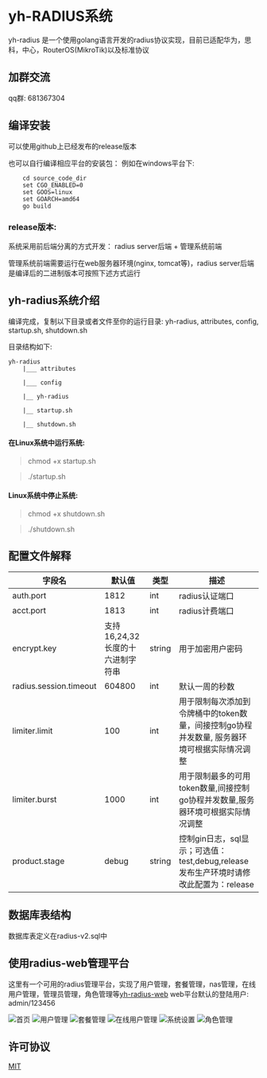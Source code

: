 # yh-RADIUS系统
yh-radius 是一个使用golang语言开发的radius协议实现，目前已适配华为，思科，中心，RouterOS(MikroTik)以及标准协议

## 加群交流
qq群: 681367304

## 编译安装

可以使用github上已经发布的release版本

也可以自行编译相应平台的安装包：
例如在windows平台下:
```  
    cd source_code_dir
    set CGO_ENABLED=0
    set GOOS=linux
    set GOARCH=amd64 
    go build
```

### release版本:

系统采用前后端分离的方式开发： radius server后端 + 管理系统前端

管理系统前端需要运行在web服务器环境(nginx, tomcat等)，radius server后端是编译后的二进制版本可按照下述方式运行

## yh-radius系统介绍

编译完成，复制以下目录或者文件至你的运行目录: yh-radius, attributes, config, startup.sh, shutdown.sh

目录结构如下:
 
    yh-radius
        |___ attributes
  
        |___ config
  
        |__ yh-radius
    
        |__ startup.sh
    
        |__ shutdown.sh

#### 在Linux系统中运行系统: 

> chmod +x startup.sh

> ./startup.sh

#### Linux系统中停止系统:

> chmod +x shutdown.sh

> ./shutdown.sh

## 配置文件解释

| 字段名 | 默认值 | 类型 | 描述 |
| ------| ------ | ------ | ----- |
| auth.port | 1812 | int |  radius认证端口  |
| acct.port | 1813 | int |  radius计费端口  |
| encrypt.key | 支持16,24,32长度的十六进制字符串 | string |  用于加密用户密码  |
| radius.session.timeout | 604800 | int | 默认一周的秒数  |
| limiter.limit | 100 | int | 用于限制每次添加到令牌桶中的token数量，间接控制go协程并发数量, 服务器环境可根据实际情况调整 |
| limiter.burst | 1000 | int | 用于限制最多的可用token数量,间接控制go协程并发数量,服务器环境可根据实际情况调整  |
| product.stage | debug | string | 控制gin日志，sql显示；可选值：test,debug,release 发布生产环境时请修改此配置为：release  |

## 数据库表结构
数据库表定义在radius-v2.sql中

## 使用radius-web管理平台
这里有一个可用的radius管理平台，实现了用户管理，套餐管理，nas管理，在线用户管理，管理员管理，角色管理等[yh-radius-web](https://github.com/cometowell/radius-web.git)
web平台默认的登陆用户: admin/123456

![首页](https://github.com/cometowell/yh-radius/raw/master/document/index.png)
![用户管理](https://github.com/cometowell/yh-radius/raw/master/document/user.png)
![套餐管理](https://github.com/cometowell/yh-radius/raw/master/document/product.png)
![在线用户管理](https://github.com/cometowell/yh-radius/raw/master/document/online.png)
![系统设置](https://github.com/cometowell/yh-radius/raw/master/document/system.png)
![角色管理](https://github.com/cometowell/yh-radius/raw/master/document/role.png)


## 许可协议
[MIT](https://mit-license.org/)
